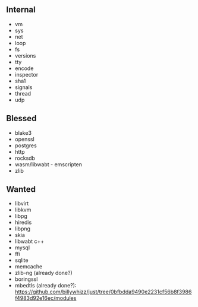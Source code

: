 ## Internal

- vm
- sys
- net
- loop
- fs
- versions
- tty
- encode
- inspector
- sha1
- signals
- thread
- udp

## Blessed

- blake3
- openssl
- postgres
- http
- rocksdb
- wasm/libwabt - emscripten
- zlib

## Wanted

- libvirt
- libkvm
- libpg
- hiredis
- libpng
- skia
- libwabt c++
- mysql
- ffi
- sqlite
- memcache
- zlib-ng (already done?)
- boringssl
- mbedtls (already done?): https://github.com/billywhizz/just/tree/0bfbdda9490e2231cf56b8f3986f4983d92e16ec/modules
